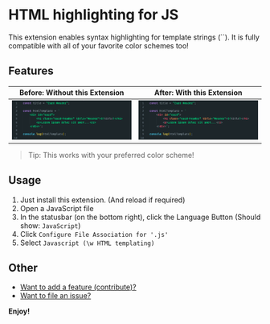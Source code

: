 # HTML highlighting for JS

This extension enables syntax highlighting for template strings (\`\`). It is fully compatible with all of your favorite color schemes too!

## Features

| **Before:** Without this Extension | **After:** With this Extension |
| ---------------------------------- | ------------------------------ |
| ![before](images/before.png)       | ![after](images/after.png)     |

> Tip: This works with your preferred color scheme!

## Usage

1. Just install this extension. (And reload if required)
2. Open a JavaScript file
3. In the statusbar (on the bottom right), click the Language Button (Should show: `JavaScript`)
4. Click `Configure File Association for '.js'`
5. Select `Javascript (\w HTML templating)`

## Other

- [Want to add a feature (contribute)?](http://code.visualstudio.com/docs/languages/markdown)
- [Want to file an issue?](https://help.github.com/articles/markdown-basics/)

**Enjoy!**
